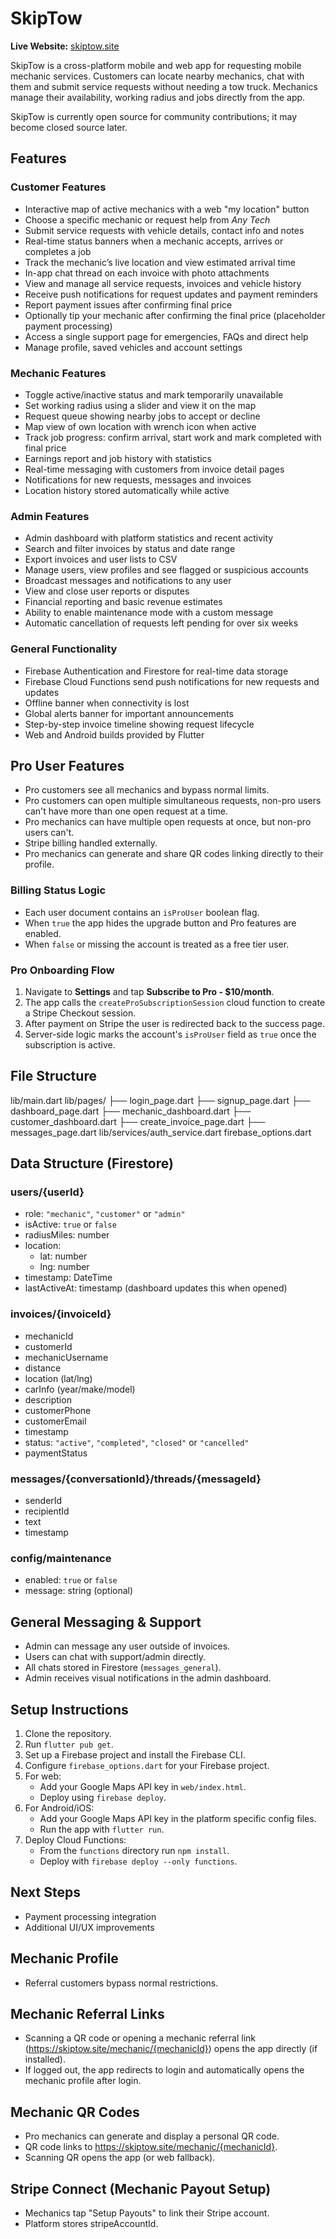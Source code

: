 # SkipTow

**Live Website:** [skiptow.site](https://skiptow.site)

SkipTow is a cross-platform mobile and web app for requesting mobile mechanic services. Customers can locate nearby mechanics, chat with them and submit service requests without needing a tow truck. Mechanics manage their availability, working radius and jobs directly from the app.

SkipTow is currently open source for community contributions; it may become closed source later.

## Features

### Customer Features
- Interactive map of active mechanics with a web "my location" button
- Choose a specific mechanic or request help from *Any Tech*
- Submit service requests with vehicle details, contact info and notes
- Real-time status banners when a mechanic accepts, arrives or completes a job
- Track the mechanic’s live location and view estimated arrival time
- In-app chat thread on each invoice with photo attachments
- View and manage all service requests, invoices and vehicle history
- Receive push notifications for request updates and payment reminders
- Report payment issues after confirming final price
- Optionally tip your mechanic after confirming the final price (placeholder
  payment processing)
- Access a single support page for emergencies, FAQs and direct help
- Manage profile, saved vehicles and account settings

### Mechanic Features
- Toggle active/inactive status and mark temporarily unavailable
- Set working radius using a slider and view it on the map
- Request queue showing nearby jobs to accept or decline
- Map view of own location with wrench icon when active
- Track job progress: confirm arrival, start work and mark completed with final price
- Earnings report and job history with statistics
- Real-time messaging with customers from invoice detail pages
- Notifications for new requests, messages and invoices
- Location history stored automatically while active

### Admin Features
- Admin dashboard with platform statistics and recent activity
- Search and filter invoices by status and date range
- Export invoices and user lists to CSV
- Manage users, view profiles and see flagged or suspicious accounts
- Broadcast messages and notifications to any user
- View and close user reports or disputes
- Financial reporting and basic revenue estimates
- Ability to enable maintenance mode with a custom message
- Automatic cancellation of requests left pending for over six weeks

### General Functionality
- Firebase Authentication and Firestore for real-time data storage
- Firebase Cloud Functions send push notifications for new requests and updates
- Offline banner when connectivity is lost
- Global alerts banner for important announcements
- Step-by-step invoice timeline showing request lifecycle
- Web and Android builds provided by Flutter

## Pro User Features
- Pro customers see all mechanics and bypass normal limits.
- Pro customers can open multiple simultaneous requests, non-pro users can't have more than one open request at a time.
- Pro mechanics can have multiple open requests at once, but non-pro users can't.
- Stripe billing handled externally.
- Pro mechanics can generate and share QR codes linking directly to their profile.

### Billing Status Logic
- Each user document contains an `isProUser` boolean flag.
- When `true` the app hides the upgrade button and Pro features are enabled.
- When `false` or missing the account is treated as a free tier user.

### Pro Onboarding Flow
1. Navigate to **Settings** and tap **Subscribe to Pro - $10/month**.
2. The app calls the `createProSubscriptionSession` cloud function to create a Stripe Checkout session.
3. After payment on Stripe the user is redirected back to the success page.
4. Server-side logic marks the account's `isProUser` field as `true` once the subscription is active.

## File Structure
lib/main.dart
lib/pages/
├── login_page.dart
├── signup_page.dart
├── dashboard_page.dart
├── mechanic_dashboard.dart
├── customer_dashboard.dart
├── create_invoice_page.dart
├── messages_page.dart
lib/services/auth_service.dart
firebase_options.dart

## Data Structure (Firestore)

### users/{userId}
- role: `"mechanic"`, `"customer"` or `"admin"`
- isActive: `true` or `false`
- radiusMiles: number
- location:
  - lat: number
  - lng: number
- timestamp: DateTime
- lastActiveAt: timestamp (dashboard updates this when opened)

### invoices/{invoiceId}
- mechanicId
- customerId
- mechanicUsername
- distance
- location (lat/lng)
- carInfo (year/make/model)
- description
- customerPhone
- customerEmail
- timestamp
- status: `"active"`, `"completed"`, `"closed"` or `"cancelled"`
- paymentStatus

### messages/{conversationId}/threads/{messageId}
- senderId
- recipientId
- text
- timestamp

### config/maintenance
- enabled: `true` or `false`
- message: string (optional)

## General Messaging & Support
- Admin can message any user outside of invoices.
- Users can chat with support/admin directly.
- All chats stored in Firestore (`messages_general`).
- Admin receives visual notifications in the admin dashboard.

## Setup Instructions

1. Clone the repository.
2. Run `flutter pub get`.
3. Set up a Firebase project and install the Firebase CLI.
4. Configure `firebase_options.dart` for your Firebase project.
5. For web:
   - Add your Google Maps API key in `web/index.html`.
   - Deploy using `firebase deploy`.
6. For Android/iOS:
   - Add your Google Maps API key in the platform specific config files.
   - Run the app with `flutter run`.
7. Deploy Cloud Functions:
   - From the `functions` directory run `npm install`.
   - Deploy with `firebase deploy --only functions`.

## Next Steps
- Payment processing integration
- Additional UI/UX improvements

## Mechanic Profile
- Referral customers bypass normal restrictions.

## Mechanic Referral Links
- Scanning a QR code or opening a mechanic referral link
  (https://skiptow.site/mechanic/{mechanicId}) opens the app directly (if installed).
- If logged out, the app redirects to login and automatically opens the mechanic profile after login.

## Mechanic QR Codes
- Pro mechanics can generate and display a personal QR code.
- QR code links to https://skiptow.site/mechanic/{mechanicId}.
- Scanning QR opens the app (or web fallback).

## Stripe Connect (Mechanic Payout Setup)
- Mechanics tap "Setup Payouts" to link their Stripe account.
- Platform stores stripeAccountId.
